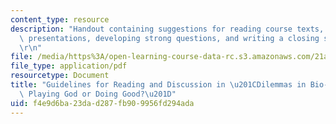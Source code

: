 ```yaml
---
content_type: resource
description: "Handout containing suggestions for reading course texts, giving oral\
  \ presentations, developing strong questions, and writing a closing summary.\r\n\
  \r\n"
file: /media/https%3A/open-learning-course-data-rc.s3.amazonaws.com/21a-302j-dilemmas-in-bio-medical-ethics-playing-god-or-doing-good-fall-2013/f4e9d6ba23dad287fb909956fd294ada_MIT21A_302JF13_Guidelines.pdf
file_type: application/pdf
resourcetype: Document
title: "Guidelines for Reading and Discussion in \u201CDilemmas in Bio-Medical Ethics:\
  \ Playing God or Doing Good?\u201D"
uid: f4e9d6ba-23da-d287-fb90-9956fd294ada
---
```

